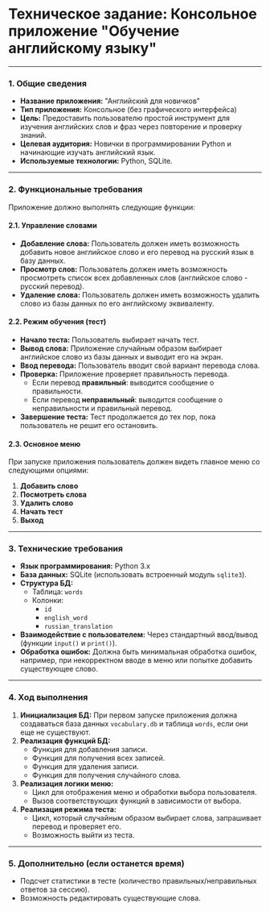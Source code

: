 # Техническое задание: Консольное приложение "Обучение английскому языку"

---

### 1. Общие сведения

* **Название приложения:** "Английский для новичков"
* **Тип приложения:** Консольное (без графического интерфейса)
* **Цель:** Предоставить пользователю простой инструмент для изучения английских слов и фраз через повторение и проверку знаний.
* **Целевая аудитория:** Новички в программировании Python и начинающие изучать английский язык.
* **Используемые технологии:** Python, SQLite.

---

### 2. Функциональные требования

Приложение должно выполнять следующие функции:

#### 2.1. Управление словами

* **Добавление слова:** Пользователь должен иметь возможность добавить новое английское слово и его перевод на русский язык в базу данных.
* **Просмотр слов:** Пользователь должен иметь возможность просмотреть список всех добавленных слов (английское слово - русский перевод).
* **Удаление слова:** Пользователь должен иметь возможность удалить слово из базы данных по его английскому эквиваленту.

#### 2.2. Режим обучения (тест)

* **Начало теста:** Пользователь выбирает начать тест.
* **Вывод слова:** Приложение случайным образом выбирает английское слово из базы данных и выводит его на экран.
* **Ввод перевода:** Пользователь вводит свой вариант перевода слова.
* **Проверка:** Приложение проверяет правильность перевода.
    * Если перевод **правильный**: выводится сообщение о правильности.
    * Если перевод **неправильный**: выводится сообщение о неправильности и правильный перевод.
* **Завершение теста:** Тест продолжается до тех пор, пока пользователь не решит его остановить.

#### 2.3. Основное меню

При запуске приложения пользователь должен видеть главное меню со следующими опциями:

1.  **Добавить слово**
2.  **Посмотреть слова**
3.  **Удалить слово**
4.  **Начать тест**
5.  **Выход**

---

### 3. Технические требования

* **Язык программирования:** Python 3.x
* **База данных:** SQLite (использовать встроенный модуль `sqlite3`).
* **Структура БД:**
    * Таблица: `words`
    * Колонки:
        * `id` 
        * `english_word`
        * `russian_translation` 
* **Взаимодействие с пользователем:** Через стандартный ввод/вывод (функции `input()` и `print()`).
* **Обработка ошибок:** Должна быть минимальная обработка ошибок, например, при некорректном вводе в меню или попытке добавить существующее слово.

---

### 4. Ход выполнения

1.  **Инициализация БД:** При первом запуске приложения должна создаваться база данных `vocabulary.db` и таблица `words`, если они еще не существуют.
2.  **Реализация функций БД:**
    * Функция для добавления записи.
    * Функция для получения всех записей.
    * Функция для удаления записи.
    * Функция для получения случайного слова.
3.  **Реализация логики меню:**
    * Цикл для отображения меню и обработки выбора пользователя.
    * Вызов соответствующих функций в зависимости от выбора.
4.  **Реализация режима теста:**
    * Цикл, который случайным образом выбирает слова, запрашивает перевод и проверяет его.
    * Возможность выйти из теста.

---

### 5. Дополнительно (если останется время)

* Подсчет статистики в тесте (количество правильных/неправильных ответов за сессию).
* Возможность редактировать существующие слова.